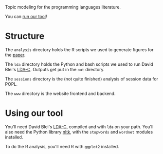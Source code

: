 Topic modeling for the programming languages literature.

You can [run our tool](http://tmpl.weaselhat.com)!

# Structure

The `analysis` directory holds the R scripts we used to generate
figures for the
[paper](http://www.cs.pomona.edu/~michael/papers/snapl2015.pdf).

The `lda` directory holds the Python and bash scripts we used to run
David Blei's [LDA-C](https://github.com/Blei-Lab/lda-c). Outputs get
put in the `out` directory.

The `sessions` directory is the (not quite finished) analysis of
session data for POPL.

The `www` directory is the website frontend and backend.

# Using our tool

You'll need David Blei's [LDA-C](https://github.com/Blei-Lab/lda-c), compiled and with `lda` on your path. You'll also need the Python library [nltk](http://www.nltk.org/install.html), with the `stopwords` and `wordnet` modules installed.

To do the R analysis, you'll need R with `ggplot2` installed.
